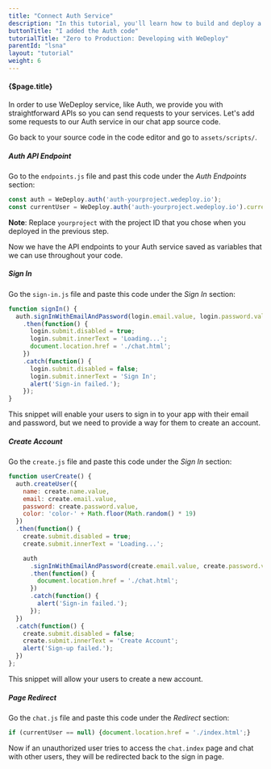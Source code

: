 ```yaml
---
title: "Connect Auth Service"
description: "In this tutorial, you'll learn how to build and deploy a chat app with WeDeploy."
buttonTitle: "I added the Auth code"
tutorialTitle: "Zero to Production: Developing with WeDeploy"
parentId: "lsna"
layout: "tutorial"
weight: 6
---
```


#### {$page.title}

In order to use WeDeploy service, like Auth, we provide you with straightforward APIs so you can send requests to your services. Let's add some requests to our Auth service in our chat app source code.

Go back to your source code in the code editor and go to `assets/scripts/`.

##### Auth API Endpoint

Go to the `endpoints.js` file and past this code under the _Auth Endpoints_ section:

```javascript
const auth = WeDeploy.auth('auth-yourproject.wedeploy.io');
const currentUser = WeDeploy.auth('auth-yourproject.wedeploy.io').currentUser;
```

**Note**: Replace `yourproject` with the project ID that you chose when you deployed in the previous step.

Now we have the API endpoints to your Auth service saved as variables that we can use throughout your code.

##### Sign In

Go the `sign-in.js` file and paste this code under the _Sign In_ section:

```javascript
function signIn() {
  auth.signInWithEmailAndPassword(login.email.value, login.password.value)
    .then(function() {
      login.submit.disabled = true;
      login.submit.innerText = 'Loading...';
      document.location.href = './chat.html';
    })
    .catch(function() {
      login.submit.disabled = false;
      login.submit.innerText = 'Sign In';
      alert('Sign-in failed.');
    });
}
```

This snippet will enable your users to sign in to your app with their email and password, but we need to provide a way for them to create an account.

##### Create Account

Go the `create.js` file and paste this code under the _Sign In_ section:

```javascript
function userCreate() {
  auth.createUser({
    name: create.name.value,
    email: create.email.value,
    password: create.password.value,
    color: 'color-' + Math.floor(Math.random() * 19)
  })
  .then(function() {
    create.submit.disabled = true;
    create.submit.innerText = 'Loading...';

    auth
      .signInWithEmailAndPassword(create.email.value, create.password.value)
      .then(function() {
        document.location.href = './chat.html';
      })
      .catch(function() {
        alert('Sign-in failed.');
      });
  })
  .catch(function() {
    create.submit.disabled = false;
    create.submit.innerText = 'Create Account';
    alert('Sign-up failed.');
  })
};
```

This snippet will allow your users to create a new account.

##### Page Redirect

Go the `chat.js` file and paste this code under the _Redirect_ section:

```javascript
if (currentUser == null) {document.location.href = './index.html';}
```

Now if an unauthorized user tries to access the `chat.index` page and chat with other users, they will be redirected back to the sign in page.
